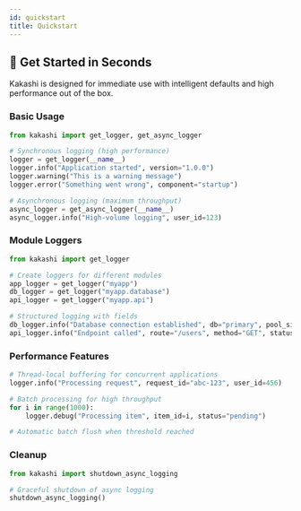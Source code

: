 ```yaml
---
id: quickstart
title: Quickstart
---
```


## 🚀 Get Started in Seconds

Kakashi is designed for immediate use with intelligent defaults and high performance out of the box.

### Basic Usage

```python
from kakashi import get_logger, get_async_logger

# Synchronous logging (high performance)
logger = get_logger(__name__)
logger.info("Application started", version="1.0.0")
logger.warning("This is a warning message")
logger.error("Something went wrong", component="startup")

# Asynchronous logging (maximum throughput)
async_logger = get_async_logger(__name__)
async_logger.info("High-volume logging", user_id=123)
```

### Module Loggers

```python
from kakashi import get_logger

# Create loggers for different modules
app_logger = get_logger("myapp")
db_logger = get_logger("myapp.database")
api_logger = get_logger("myapp.api")

# Structured logging with fields
db_logger.info("Database connection established", db="primary", pool_size=10)
api_logger.info("Endpoint called", route="/users", method="GET", status=200)
```

### Performance Features

```python
# Thread-local buffering for concurrent applications
logger.info("Processing request", request_id="abc-123", user_id=456)

# Batch processing for high throughput
for i in range(1000):
    logger.debug("Processing item", item_id=i, status="pending")

# Automatic batch flush when threshold reached
```

### Cleanup

```python
from kakashi import shutdown_async_logging

# Graceful shutdown of async logging
shutdown_async_logging()
```


